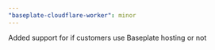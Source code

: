 ```yaml
---
"baseplate-cloudflare-worker": minor
---
```


Added support for if customers use Baseplate hosting or not
